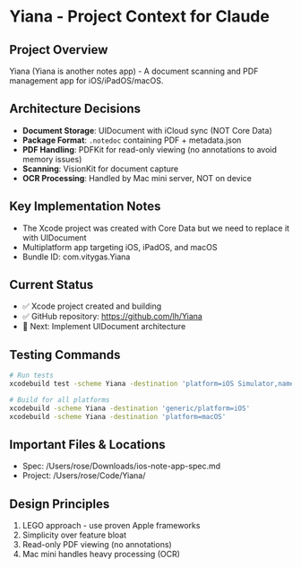 # Yiana - Project Context for Claude

## Project Overview
Yiana (Yiana is another notes app) - A document scanning and PDF management app for iOS/iPadOS/macOS.

## Architecture Decisions
- **Document Storage**: UIDocument with iCloud sync (NOT Core Data)
- **Package Format**: `.notedoc` containing PDF + metadata.json
- **PDF Handling**: PDFKit for read-only viewing (no annotations to avoid memory issues)
- **Scanning**: VisionKit for document capture
- **OCR Processing**: Handled by Mac mini server, NOT on device

## Key Implementation Notes
- The Xcode project was created with Core Data but we need to replace it with UIDocument
- Multiplatform app targeting iOS, iPadOS, and macOS
- Bundle ID: com.vitygas.Yiana

## Current Status
- ✅ Xcode project created and building
- ✅ GitHub repository: https://github.com/lh/Yiana
- 🔄 Next: Implement UIDocument architecture

## Testing Commands
```bash
# Run tests
xcodebuild test -scheme Yiana -destination 'platform=iOS Simulator,name=iPhone 15'

# Build for all platforms
xcodebuild -scheme Yiana -destination 'generic/platform=iOS'
xcodebuild -scheme Yiana -destination 'platform=macOS'
```

## Important Files & Locations
- Spec: /Users/rose/Downloads/ios-note-app-spec.md
- Project: /Users/rose/Code/Yiana/

## Design Principles
1. LEGO approach - use proven Apple frameworks
2. Simplicity over feature bloat
3. Read-only PDF viewing (no annotations)
4. Mac mini handles heavy processing (OCR)